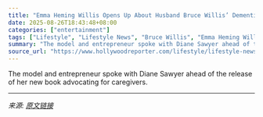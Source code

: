 ```yaml
---
title: "Emma Heming Willis Opens Up About Husband Bruce Willis’ Dementia in Upcoming ABC Special"
date: 2025-08-26T18:43:48+08:00
categories: ["entertainment"]
tags: ["Lifestyle", "Lifestyle News", "Bruce Willis", "Emma Heming Willis"]
summary: "The model and entrepreneur spoke with Diane Sawyer ahead of the release of her new book advocating for caregivers."
source_url: "https://www.hollywoodreporter.com/lifestyle/lifestyle-news/emma-heming-willis-updates-on-husband-bruce-willis-dementia-1236353901/"
---
```


The model and entrepreneur spoke with Diane Sawyer ahead of the release of her new book advocating for caregivers.

---

*来源: [原文链接](https://www.hollywoodreporter.com/lifestyle/lifestyle-news/emma-heming-willis-updates-on-husband-bruce-willis-dementia-1236353901/)*
